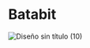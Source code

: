 # Batabit

![Diseño sin título (10)](https://user-images.githubusercontent.com/67404147/180707381-2cfa4bae-f894-4348-b0a3-aac78180529f.png)
